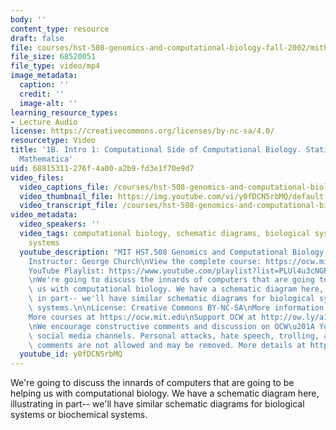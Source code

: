 ```yaml
---
body: ''
content_type: resource
draft: false
file: courses/hst-508-genomics-and-computational-biology-fall-2002/mithst_508f02_lec1b_360p_16_9.mp4
file_size: 68520051
file_type: video/mp4
image_metadata:
  caption: ''
  credit: ''
  image-alt: ''
learning_resource_types:
- Lecture Audio
license: https://creativecommons.org/licenses/by-nc-sa/4.0/
resourcetype: Video
title: '1B. Intro 1: Computational Side of Computational Biology. Statistics; Perl,
  Mathematica'
uid: 68815311-276f-4a00-a2b9-fd3e1f70e9d7
video_files:
  video_captions_file: /courses/hst-508-genomics-and-computational-biology-fall-2002/1G-sKxCgPl8B1OQK0Jzz6-jTMJaSXsq5M_transcript.webvtt
  video_thumbnail_file: https://img.youtube.com/vi/y0fDCN5rbMQ/default.jpg
  video_transcript_file: /courses/hst-508-genomics-and-computational-biology-fall-2002/1G-sKxCgPl8B1OQK0Jzz6-jTMJaSXsq5M_transcript.pdf
video_metadata:
  video_speakers: ''
  video_tags: computational biology, schematic diagrams, biological systems, biochemical
    systems
  youtube_description: "MIT HST.508 Genomics and Computational Biology, Fall 2002\n\
    Instructor: George Church\nView the complete course: https://ocw.mit.edu/courses/hst-508-genomics-and-computational-biology-fall-2002/\n\
    YouTube Playlist: https://www.youtube.com/playlist?list=PLUl4u3cNGP61gaHWysmlYNeGsuUI8y5GV\n\
    \nWe're going to discuss the innards of computers that are going to be helping\
    \ us with computational biology. We have a schematic diagram here, illustrating\
    \ in part-- we'll have similar schematic diagrams for biological systems or biochemical\
    \ systems.\n\nLicense: Creative Commons BY-NC-SA\nMore information at https://ocw.mit.edu/terms\n\
    More courses at https://ocw.mit.edu\nSupport OCW at http://ow.ly/a1If50zVRlQ\n\
    \nWe encourage constructive comments and discussion on OCW\u201A YouTube and other\
    \ social media channels. Personal attacks, hate speech, trolling, and inappropriate\
    \ comments are not allowed and may be removed. More details at https://ocw.mit.edu/comments."
  youtube_id: y0fDCN5rbMQ
---
```

We're going to discuss the innards of computers that are going to be helping us with computational biology. We have a schematic diagram here, illustrating in part-- we'll have similar schematic diagrams for biological systems or biochemical systems.